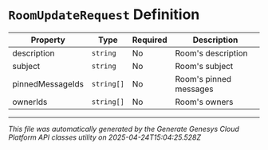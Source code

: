 # `RoomUpdateRequest` Definition

| Property | Type | Required | Description |
|----------|------|----------|-------------|
| description | `string` | No | Room's description |
| subject | `string` | No | Room's subject |
| pinnedMessageIds | `string[]` | No | Room's pinned messages |
| ownerIds | `string[]` | No | Room's owners |

---

*This file was automatically generated by the Generate Genesys Cloud Platform API classes utility on 2025-04-24T15:04:25.528Z*